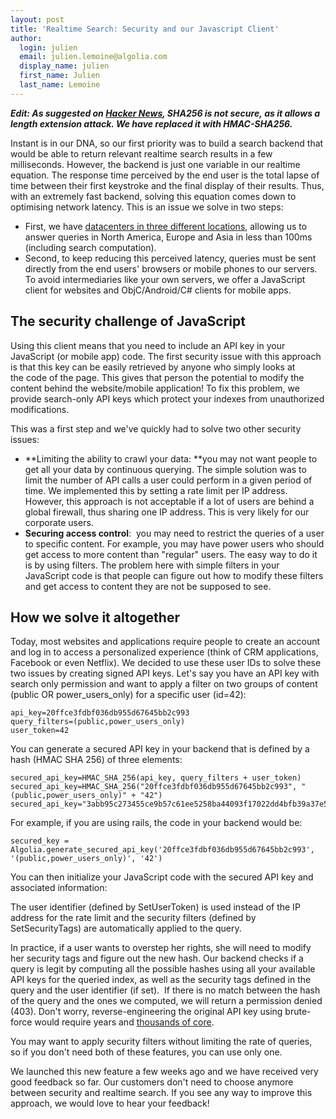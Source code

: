 ```yaml
---
layout: post
title: 'Realtime Search: Security and our Javascript Client'
author:
  login: julien
  email: julien.lemoine@algolia.com
  display_name: julien
  first_name: Julien
  last_name: Lemoine
---
```


_**Edit: As suggested on [Hacker
News][1], SHA256 is not secure, as
it allows a length extension attack. We have replaced it with HMAC-SHA256.**_

Instant is in our DNA, so our first priority was to build a search backend
that would be able to return relevant realtime search results in a few
milliseconds. However, the backend is just one variable in our realtime
equation. The response time perceived by the end user is the total lapse of
time between their first keystroke and the final display of their results.
Thus, with an extremely fast backend, solving this equation comes down to
optimising network latency. This is an issue we solve in two steps:

  * First, we have [datacenters in three different locations][2], allowing us to answer queries in North America, Europe and Asia in less than 100ms (including search computation).
  * Second, to keep reducing this perceived latency, queries must be sent directly from the end users' browsers or mobile phones to our servers. To avoid intermediaries like your own servers, we offer a JavaScript client for websites and ObjC/Android/C# clients for mobile apps.

## The security challenge of JavaScript

Using this client means that you need to include an API key in your JavaScript
(or mobile app) code. The first security issue with this approach is that this
key can be easily retrieved by anyone who simply looks at the code of the
page. This gives that person the potential to modify the content behind the
website/mobile application! To fix this problem, we provide search-only API
keys which protect your indexes from unauthorized modifications.

This was a first step and we've quickly had to solve two other security
issues:

  * **Limiting the ability to crawl your data: **you may not want people to get all your data by continuous querying. The simple solution was to limit the number of API calls a user could perform in a given period of time. We implemented this by setting a rate limit per IP address. However, this approach is not acceptable if a lot of users are behind a global firewall, thus sharing one IP address. This is very likely for our corporate users.
  * **Securing access control**:  you may need to restrict the queries of a user to specific content. For example, you may have power users who should get access to more content than "regular" users. The easy way to do it is by using filters. The problem here with simple filters in your JavaScript code is that people can figure out how to modify these filters and get access to content they are not be supposed to see.

## How we solve it altogether

Today, most websites and applications require people to create an account and
log in to access a personalized experience (think of CRM applications,
Facebook or even Netflix). We decided to use these user IDs to solve these two
issues by creating signed API keys. Let's say you have an API key with search
only permission and want to apply a filter on two groups of content (public OR
power_users_only) for a specific user (id=42):

    
    api_key=20ffce3fdbf036db955d67645bb2c993
    query_filters=(public,power_users_only)
    user_token=42

You can generate a secured API key in your backend that is defined by a hash
(HMAC SHA 256) of three elements:

    
    secured_api_key=HMAC_SHA_256(api_key, query_filters + user_token)
    secured_api_key=HMAC_SHA_256("20ffce3fdbf036db955d67645bb2c993", "(public,power_users_only)" + "42")
    secured_api_key="3abb95c273455ce9b57c61ee5258ba44093f17022dd4bfb39a37e56bee7d24a5"

For example, if you are using rails, the code in your backend would be:

    
    secured_key = Algolia.generate_secured_api_key('20ffce3fdbf036db955d67645bb2c993', '(public,power_users_only)', '42')

You can then initialize your JavaScript code with the secured API key and
associated information:

The user identifier (defined by SetUserToken) is used instead of the IP
address for the rate limit and the security filters (defined by
SetSecurityTags) are automatically applied to the query.

In practice, if a user wants to overstep her rights, she will need to modify
her security tags and figure out the new hash. Our backend checks if a query
is legit by computing all the possible hashes using all your available API
keys for the queried index, as well as the security tags defined in the query
and the user identifier (if set).  If there is no match between the hash of
the query and the ones we computed, we will return a permission denied (403).
Don't worry, reverse-engineering the original API key using brute-force would
require years and [thousands of
core][3].

You may want to apply security filters without limiting the rate of queries,
so if you don't need both of these features, you can use only one.

We launched this new feature a few weeks ago and we have received very good
feedback so far. Our customers don't need to choose anymore between security
and realtime search. If you see any way to improve this approach, we would
love to hear your feedback!


[1]: https://news.ycombinator.com/item?id=7419205
[2]: http://blog.algolia.com/added-asian-datacenter-offer/
[3]: http://en.wikipedia.org/wiki/SHA-2#Comparison_of_SHA_functions
